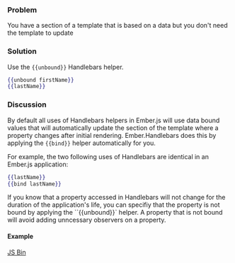 ### Problem
You have a section of a template that is based on a data but you don't need the template to update

### Solution
Use the `{{unbound}}` Handlebars helper.

```handlebars
{{unbound firstName}}
{{lastName}}
```

### Discussion
By default all uses of Handlebars helpers in Ember.js will use data bound values that will automatically update
the section of the template where a property changes after initial rendering.  Ember.Handlebars does this by
applying the `{{bind}}` helper automatically for you.

For example, the two following uses of Handlebars are identical in an Ember.js application:

```handlebars
{{lastName}}
{{bind lastName}}
```

If you know that a property accessed in Handlebars will not change for the duration of the application's
life, you can specifiy that the property is not bound by applying the ``{{unbound}}` helper. A property
that is not bound will avoid adding unncessary observers on a property.


#### Example

<a class="jsbin-embed" href="http://emberjs.jsbin.com/ayUkOWo/3/edit?output">JS Bin</a>
